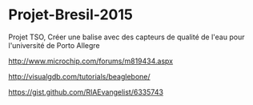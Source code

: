 Projet-Bresil-2015
==================

Projet TSO, Créer une balise avec des capteurs de qualité de l'eau pour l'université de Porto Allegre


http://www.microchip.com/forums/m819434.aspx

http://visualgdb.com/tutorials/beaglebone/

https://gist.github.com/RIAEvangelist/6335743
